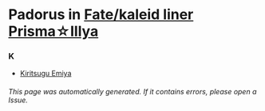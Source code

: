 # Padorus in [Fate/kaleid liner Prisma☆Illya](https://myanimelist.net/manga/3526/Fate_kaleid_liner_Prisma☆Illya)

### K
* [Kiritsugu Emiya](https://github.com/shadow578/Project-Padoru/blob/master/table-of-contents/characters/KiritsuguEmiya.md)

###### This page was automatically generated. If it contains errors, please open a Issue.

